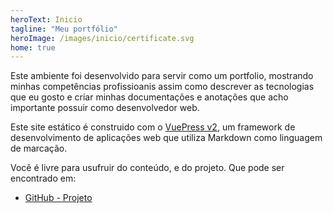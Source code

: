 ```yaml
---
heroText: Inicio
tagline: "Meu portfólio"
heroImage: /images/inicio/certificate.svg
home: true
---
```


Este ambiente foi desenvolvido para servir como um portfolio, mostrando minhas competências profissioanis assim como descrever as tecnologias que eu gosto e criar minhas documentações e anotações que acho importante possuir como desenvolvedor web.

Este site estático é construido com o [VuePress v2](https://v2.vuepress.vuejs.org/), um framework de desenvolvimento de aplicações web que utiliza Markdown como linguagem de marcação.

Você é livre para usufruir do conteúdo, e do projeto. Que pode ser encontrado em:

- [GitHub - Projeto](https://github.com/CeruttiMaicon/ceruttimaicon.github.io)
